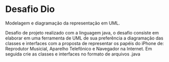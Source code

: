# Desafio Dio
Modelagem e diagramação da representação em UML.

Desafio de projeto realizado com a linguagem java, o desafio consiste em elaborar em uma ferramenta de UML de sua preferência a diagramação das classes e interfaces com a proposta de representar os papéis do iPhone de: Reprodutor Musicial, Aparelho Telefônico e Navegador na Internet. Em seguida crie as classes e interfaces no formato de arquivos .java
